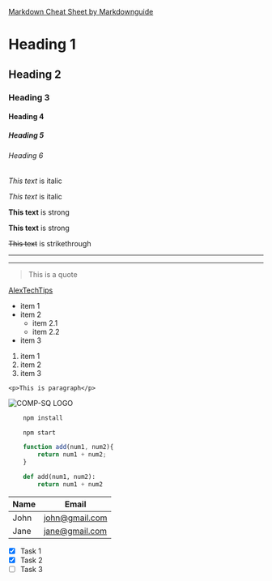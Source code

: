 [Markdown Cheat Sheet by Markdownguide](https://www.markdownguide.org/cheat-sheet/ "Go to Markdownguide Cheat Sheet")

<!-- Headings -->
# Heading 1
## Heading 2
### Heading 3
#### Heading 4
##### Heading 5
###### Heading 6

<!-- Emphasis -->
*This text* is italic

_This text_ is italic

**This text** is strong

__This text__ is strong

<!-- Strikethrough -->
~~This text~~ is strikethrough

<!-- Horizontal Rule -->

---
___

<!-- Blockquote -->
> This is a quote

<!-- Links -->
[AlexTechTips](https://alextech.tips "Go to ATT")

<!-- UL -->
* item 1
* item 2
    * item 2.1
    * item 2.2
* item 3

<!-- OL -->
1. item 1
2. item 2
3. item 3

<!-- Inline Code Block -->
`<p>This is paragraph</p>`

<!-- Images -->
![COMP-SQ LOGO](https://studio.comp-sq.com/wp-content/uploads/2019/07/comp-sq_logo_white-login.png)

<!-- GitHub MarkDown -->

<!-- Code Blocks -->
```bash
    npm install

    npm start
```

```javascript
    function add(num1, num2){
        return num1 + num2;
    }
```

```python
    def add(num1, num2):
        return num1 + num2
```

<!-- Tables -->
| Name      | Email          |
| --------- | -------------- |
| John      | john@gmail.com |
| Jane      | jane@gmail.com |

<!-- Task List -->
* [x] Task 1
* [x] Task 2
* [ ] Task 3
